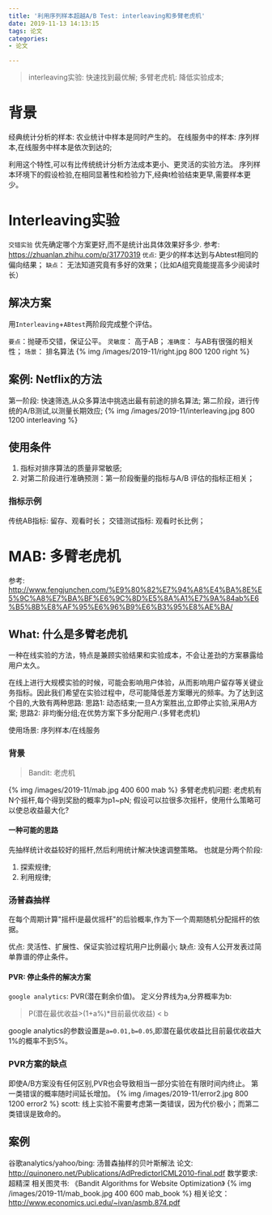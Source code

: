```yaml
---
title: '利用序列样本超越A/B Test: interleaving和多臂老虎机'
date: 2019-11-13 14:13:15
tags: 论文
categories:
- 论文

---
```


> interleaving实验: 快速找到最优解;
多臂老虎机: 降低实验成本;

# 背景
经典统计分析的样本: 农业统计中样本是同时产生的。
在线服务中的样本: 序列样本,在线服务中样本是依次到达的;

利用这个特性,可以有比传统统计分析方法成本更小、更灵活的实验方法。
序列样本环境下的假设检验,在相同显著性和检验力下,经典t检验结束更早,需要样本更少。

# Interleaving实验
`交错实验`
优先确定哪个方案更好,而不是统计出具体效果好多少.
参考: https://zhuanlan.zhihu.com/p/31770319
`优点`: 更少的样本达到与Abtest相同的偏向结果；
`缺点`： 无法知道究竟有多好的效果；（比如A组究竟能提高多少阅读时长）

## 解决方案
用`Interleaving`+`ABtest`两阶段完成整个评估。

`要点`：抛硬币交错，保证公平。
`灵敏度`： 高于AB；
`准确度`： 与AB有很强的相关性；
`场景`： 排名算法
{% img /images/2019-11/right.jpg 800 1200 right %}


## 案例: Netflix的方法
第一阶段: 快速筛选,从众多算法中挑选出最有前途的排名算法;
第二阶段，进行传统的A/B测试,以测量长期效应;
{% img /images/2019-11/interleaving.jpg 800 1200 interleaving %}

## 使用条件
1. 指标对排序算法的质量非常敏感;
2. 对第二阶段进行准确预测：第一阶段衡量的指标与A/B 评估的指标正相关；

### 指标示例
传统AB指标: 留存、观看时长；
交错测试指标: 观看时长比例；

# MAB: 多臂老虎机
参考: http://www.fengjunchen.com/%E9%80%82%E7%94%A8%E4%BA%8E%E5%9C%A8%E7%BA%BF%E6%9C%8D%E5%8A%A1%E7%9A%84ab%E6%B5%8B%E8%AF%95%E6%96%B9%E6%B3%95%E8%AE%BA/
## What: 什么是多臂老虎机
一种在线实验的方法，特点是兼顾实验结果和实验成本，不会让差劲的方案暴露给用户太久。

在线上进行大规模实验的时候，可能会影响用户体验，从而影响用户留存等关键业务指标。因此我们希望在实验过程中，尽可能降低差方案曝光的频率。为了达到这个目的,大致有两种思路:
思路1: 动态结束;一旦A方案胜出,立即停止实验,采用A方案;
思路2: 非均衡分组;在优势方案下多分配用户.(多臂老虎机)

使用场景: 序列样本/在线服务

### 背景
> Bandit: 老虎机

{% img /images/2019-11/mab.jpg 400 600 mab %}
多臂老虎机问题:
老虎机有N个摇杆,每个得到奖励的概率为p1~pN;
假设可以拉很多次摇杆，使用什么策略可以使总收益最大化?

#### 一种可能的思路
先抽样统计收益较好的摇杆,然后利用统计解决快速调整策略。
也就是分两个阶段:
1. 探索规律;
2. 利用规律;

### 汤普森抽样
在每个周期计算"摇杆i是最优摇杆"的后验概率,作为下一个周期随机分配摇杆的依据。

优点: 灵活性、扩展性、保证实验过程坑用户比例最小;
缺点: 没有人公开发表过简单靠谱的停止条件。

#### PVR: 停止条件的解决方案
`google analytics`: PVR(潜在剩余价值)。
定义分界线为a,分界概率为b:
> P(潜在最优收益>(1+a%)*目前最优收益) < b

google analytics的参数设置是`a=0.01,b=0.05`,即潜在最优收益比目前最优收益大1%的概率不到5%。

### PVR方案的缺点
即使A/B方案没有任何区别,PVR也会导致相当一部分实验在有限时间内终止。
第一类错误的概率随时间延长增加。
{% img /images/2019-11/error2.jpg 800 1200 error2 %}
scott: 线上实验不需要考虑第一类错误，因为代价极小；而第二类错误是致命的。

## 案例
谷歌analytics/yahoo/bing: 汤普森抽样的贝叶斯解法
论文: http://quinonero.net/Publications/AdPredictorICML2010-final.pdf
数学要求: 超精深
相关图灵书: 《Bandit Algorithms for Website Optimization》
{% img /images/2019-11/mab_book.jpg 400 600 mab_book %}
相关论文： http://www.economics.uci.edu/~ivan/asmb.874.pdf